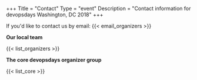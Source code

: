 +++
Title = "Contact"
Type = "event"
Description = "Contact information for devopsdays Washington, DC 2018"
+++

If you'd like to contact us by email: {{< email_organizers >}}

**Our local team**

{{< list_organizers >}}

**The core devopsdays organizer group**

{{< list_core >}}
